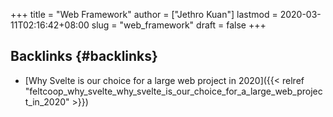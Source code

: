 +++
title = "Web Framework"
author = ["Jethro Kuan"]
lastmod = 2020-03-11T02:16:42+08:00
slug = "web_framework"
draft = false
+++

## Backlinks {#backlinks}

-   [Why Svelte is our choice for a large web project in 2020]({{< relref "feltcoop_why_svelte_why_svelte_is_our_choice_for_a_large_web_project_in_2020" >}})
